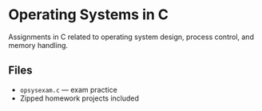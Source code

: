 # Operating Systems in C

Assignments in C related to operating system design, process control, and memory handling.

## Files
- `opsysexam.c` — exam practice
- Zipped homework projects included
